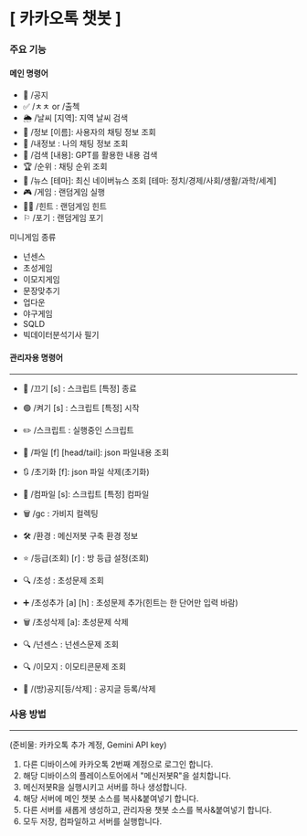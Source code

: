 # [ 카카오톡 챗봇 ]

### 주요 기능
#### 메인 명령어
 - 📢 /공지
 - ✅ /ㅊㅊ or /출첵
 - 🌦 /날씨 [지역]: 지역 날씨 검색
 - 👥 /정보 [이름]: 사용자의 채팅 정보 조회
 - 👤 /내정보     : 나의 채팅 정보 조회
 - 🤖 /검색 [내용]: GPT를 활용한 내용 검색
 - 🏆 /순위    : 채팅 순위 조회
 - 📰 /뉴스 [테마]: 최신 네이버뉴스 조회
     [테마: 정치/경제/사회/생활/과학/세계]
 - 🎮︎ /게임    : 랜덤게임 실행
 - 🤷🏻 /힌트    : 랜덤게임 힌트
 - ⚐ /포기    : 랜덤게임 포기

미니게임 종류
 * 넌센스
 * 초성게임
 * 이모지게임
 * 문장맞추기
 * 업다운
 * 야구게임
 * SQLD
 * 빅데이터분석기사 필기

#### 관리자용 명령어
---
 - 🔴 /끄기 [s] : 스크립트 [특정] 종료
 - 🟢 /켜기 [s] : 스크립트 [특정] 시작
 - ✏️ /스크립트    : 실행중인 스크립트
 - 📂 /파일  [f] [head/tail]: json 파일내용 조회
 - 🔃 /초기화 [f]: json 파일 삭제(초기화)
 - 💭 /컴파일 [s]: 스크립트 [특정] 컴파일
 - 🗑 /gc        : 가비지 컬렉팅
 - 🛠️ /환경       : 메신저봇 구축 환경 정보
 - ⭐️ /등급(조회) [r] : 방 등급 설정(조회)
 
 - 🔍 /초성 : 초성문제 조회
 - ➕ /초성추가 [a] [h] : 초성문제 추가(힌트는 한 단어만 입력 바람)
 - 🗑️ /초성삭제 [a]: 초성문제 삭제
 - 🔍 /넌센스 : 넌센스문제 조회
 - 🔍 /이모지 : 이모티콘문제 조회
 - 📢 /(방)공지[등/삭제] : 공지글 등록/삭제


### 사용 방법
---
(준비물: 카카오톡 추가 계정, Gemini API key)
1. 다른 디바이스에 카카오톡 2번째 계정으로 로그인 합니다.
2. 해당 디바이스의 플레이스토어에서 "메신저봇R"을 설치합니다.
3. 메신저봇R을 실행시키고 서버를 하나 생성합니다.
4. 해당 서버에 메인 챗봇 소스를 복사&붙여넣기 합니다.
5. 다른 서버를 새롭게 생성하고, 관리자용 챗봇 소스를 복사&붙여넣기 합니다.
6. 모두 저장, 컴파일하고 서버를 실행합니다.
